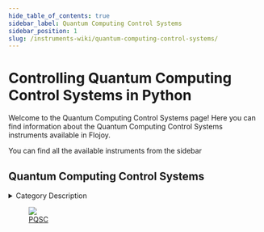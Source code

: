```yaml
--- 
hide_table_of_contents: true
sidebar_label: Quantum Computing Control Systems
sidebar_position: 1
slug: /instruments-wiki/quantum-computing-control-systems/
---
```


# Controlling Quantum Computing Control Systems in Python

Welcome to the Quantum Computing Control Systems page! Here you can find information about the Quantum Computing Control Systems instruments available in Flojoy.

You can find all the available instruments from the sidebar


## Quantum Computing Control Systems 

 <details> 
 <summary>Category Description</summary> 
 A Quantum Computing Control System (QCCS) is designed to control more than 100 superconducting and spin qubits. Each component of the QCCS is conceived to play a specific role in qubit control, readout and feedback, and operates in a fully synchronized manner with the other parts of the system. 
 </details> 

 <div className="flex flex-wrap" style={{ marginLeft: "-40px" }}>


<div className="p-4">

<a href="/instruments-wiki/quantum-computing-control-systems/zurich-instruments/pqsc">
<figure style={{ width: "185px", height: "200px", objectFit: "scale-down", marginRight: "15px" }}>
<img src="https://res.cloudinary.com/dhopxs1y3/image/upload/e_bgremoval/v1692395618/Instruments/Quantum%20Computing%20Control%20Systems/PQSC/file.png" style={{ width: "185px", height: "200px", objectFit: "scale-down", marginRight: "15px" }} />
<figcaption>PQSC</figcaption>
</figure>
</a></div>
</div>